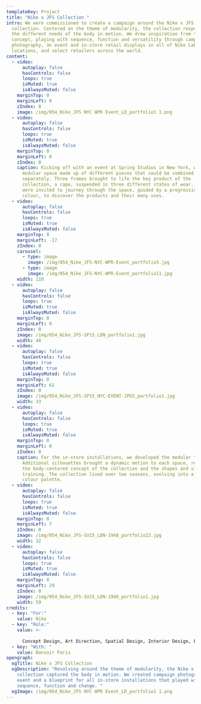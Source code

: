 ```yaml
---
templateKey: Project
title: "Nike x JFS Collection "
intro: We were commissioned to create a campaign around the Nike x JFS
  collection. Centered on the theme of modularity, the collection responded to
  the different needs of the body in motion. We drew inspiration from this core
  concept, playing with sequence, function and versatility through campaign
  photography, an event and in-store retail displays in all of Nike Lab’s
  locations, and select retailers across the world.
content:
  - video:
      autoplay: false
      hasControls: false
      loops: true
      isMuted: true
      isAlwaysMuted: false
    marginTop: 0
    marginLeft: 0
    zIndex: 0
    image: /img/054_Nike_JFS NYC WPR Event_LD_portfolio1 1.png
  - video:
      autoplay: false
      hasControls: false
      loops: true
      isMuted: true
      isAlwaysMuted: false
    marginTop: 0
    marginLeft: 0
    zIndex: 0
    caption: Kicking off with an event at Spring Studios in New York, we created a
      modular space made up of different pieces that could be combined or used
      separately. Three frames brought to life the key product of the
      collection, a cape, suspended in three different states of wear. Visitors
      were invited to journey through the space, guided by a progression of
      colour, to discover the products and their many uses.
  - video:
      autoplay: false
      hasControls: false
      loops: true
      isMuted: true
      isAlwaysMuted: false
    marginTop: 0
    marginLeft: -17
    zIndex: 0
    carousel:
      - type: image
        image: /img/054_Nike_JFS-NYC-WPR-Event_portfolio5.jpg
      - type: image
        image: /img/054_Nike_JFS-NYC-WPR-Event_portfolio11.jpg
    width: 110
  - video:
      autoplay: false
      hasControls: false
      loops: true
      isMuted: true
      isAlwaysMuted: false
    marginTop: 8
    marginLeft: 0
    zIndex: 0
    image: /img/054_Nike_JFS-SP15_LDN_portfolio1.jpg
    width: 48
  - video:
      autoplay: false
      hasControls: false
      loops: true
      isMuted: true
      isAlwaysMuted: false
    marginTop: 0
    marginLeft: 61
    zIndex: 0
    image: /img/054_Nike_JFS-SP15_NYC-EVENT-JPGS_portfolio1.jpg
    width: 33
  - video:
      autoplay: false
      hasControls: false
      loops: true
      isMuted: true
      isAlwaysMuted: false
    marginTop: 0
    marginLeft: 0
    zIndex: 0
    caption: For the in-store installations, we developed the modular frame display.
      Additional silhouettes brought a dynamic motion to each space, referencing
      the body-centered concept of the collection and the shapes and visuals of
      training. The collection lived over two seasons, evolving into a different
      colour palette.
  - video:
      autoplay: false
      hasControls: false
      loops: true
      isMuted: true
      isAlwaysMuted: false
    marginTop: 0
    marginLeft: 7
    zIndex: 0
    image: /img/054_Nike_JFS-SU15_LDN-1948_portfolio22.jpg
    width: 32
  - video:
      autoplay: false
      hasControls: false
      loops: true
      isMuted: true
      isAlwaysMuted: false
    marginTop: 8
    marginLeft: 29
    zIndex: 0
    image: /img/054_Nike_JFS-SU15_LDN-1948_portfolio1.jpg
    width: 59
credits:
  - key: "For:"
    value: Nike
  - key: "Role:"
    value: >-
      
      Concept Design, Art Direction, Spatial Design, Interior Design, Fixture Design, Technical Development
  - key: "With: "
    value: Bonsoir Paris
opengraph:
  ogTitle: Nike x JFS Collection
  ogDescription: "Revolving around the theme of modularity, the Nike x JFS
    collection captured the body in motion. We created campaign photography, an
    event and a blueprint for all in-store installations that played with
    sequence, function and change. "
  ogImage: /img/054_Nike_JFS NYC WPR Event_LD_portfolio1 1.png
---
```


